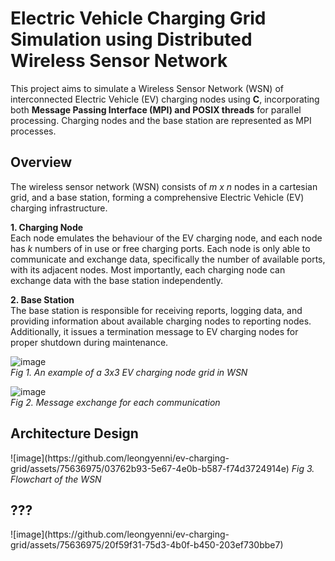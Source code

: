 <h1>Electric Vehicle Charging Grid Simulation using Distributed Wireless Sensor Network</h1>

This project aims to simulate a Wireless Sensor Network (WSN) of interconnected Electric Vehicle (EV) charging nodes using **C**, incorporating both **Message Passing Interface (MPI) and POSIX threads** for parallel processing. Charging nodes and the base station are represented as MPI processes.   

<h2>Overview</h2>
The wireless sensor network (WSN) consists of <em> m x n </em> nodes in a cartesian grid, and a base station, forming a comprehensive Electric Vehicle (EV) charging infrastructure.       
<br>

**1. Charging Node**    
Each node emulates the behaviour of the EV charging node, and each node has <em> k </em> numbers of in use or free charging ports. Each node is only able to communicate and exchange data, specifically the number of available ports, with its adjacent nodes. Most importantly, each charging node can exchange data with the base station independently.    

**2. Base Station**   
The base station is responsible for receiving reports, logging data, and providing information about available charging nodes to reporting nodes. Additionally, it issues a termination message to EV charging nodes for proper shutdown during maintenance.

![image](https://github.com/leongyenni/ev-charging-grid/assets/75636975/b884fc26-5f26-4464-9168-e1b82d232df8)   
<em>Fig 1. An example of a 3x3 EV charging node grid in WSN </em>

![image](https://github.com/leongyenni/ev-charging-grid/assets/75636975/0fe11b3e-82c4-455b-8f1b-82dd08341d1d)    
<em>Fig 2. Message exchange for each communication </em>

<h2>Architecture Design</h2>
![image](https://github.com/leongyenni/ev-charging-grid/assets/75636975/03762b93-5e67-4e0b-b587-f74d3724914e)
<em>Fig 3. Flowchart of the WSN </em>


<h2>???</h2>
![image](https://github.com/leongyenni/ev-charging-grid/assets/75636975/20f59f31-75d3-4b0f-b450-203ef730bbe7)


